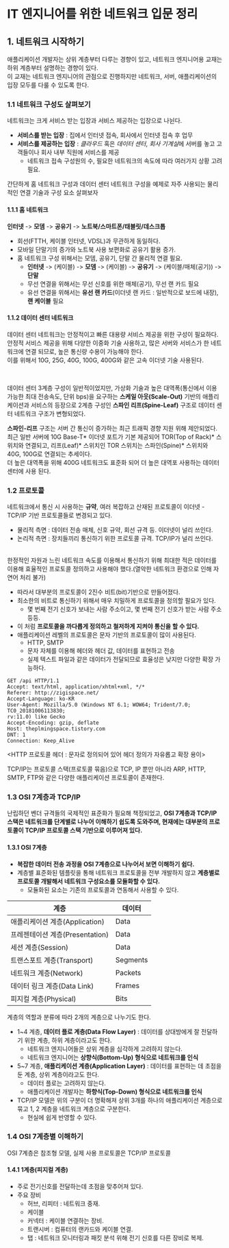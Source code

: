# IT 엔지니어를 위한 네트워크 입문 정리
## 1. 네트워크 시작하기
애플리케이션 개발자는 상위 계층부터 다루는 경향이 있고, 네트워크 엔지니어용 교재는 하위 계층부터 설명하는 경향이 있다.</br>
이 교재는 네트워크 엔지니어의 관점으로 진행하지만 네트워크, 서버, 애플리케이션의 입장 모두를 다룰 수 있도록 한다.
### 1.1 네트워크 구성도 살펴보기
네트워크는 크게 서비스 받는 입장과 서비스 제공하는 입장으로 나뉜다.
- **서비스를 받는 입장** : 집에서 인터넷 접속, 회사에서 인터넷 접속 후 업무
- **서비스를 제공하는 입장** : *클라우드* 혹은 *데이터 센터*, *회사 기계실*에 서버를 놓고 고객들이나 회사 내부 직원에 서비스를 제공
  - 네트워크 접속 구성원의 수, 필요한 네트워크의 속도에 따라 여러가지 상황 고려 필요.

간단하게 홈 네트워크 구성과 데이터 센터 네트워크 구성을 예제로 자주 사용되는 물리적인 연결 기술과 구성 요소 살펴보자

#### 1.1.1 홈 네트워크
**인터넷** -> **모뎀** -> **공유기** -> **노트북/스마트폰/태블릿/데스크톱**
- 회선(FTTH, 케이블 인터넷, VDSL)과 무관하게 동일하다.
- 모바일 단말기의 증가와 노트북 사용 보편화로 공유기 활용 증가.
- 홈 네트워크 구성 위해서는 모뎀, 공유기, 단말 간 물리적 연결 필요.
  - **인터넷** -> (케이블) -> **모뎀** -> (케이블) -> **공유기** -> (케이블/매체(공기)) -> **단말**
  - 무선 연결을 위해서는 무선 신호를 위한 매체(공기), 무선 랜 카드 필요
  - 유선 연결을 위해서는 **유선 랜 카드**(이더넷 랜 카드 : 일반적으로 보드에 내장), **랜 케이블** 필요
  
#### 1.1.2 데이터 센터 네트워크
 데이터 센터 네트워크는 안정적이고 빠른 대용량 서비스 제공을 위한 구성이 필요하다. <br>
안정적 서비스 제공을 위해 다양한 이중화 기술 사용하고, 많은 서버와 서비스가 한 네트워크에 연결 되므로, 높은 통신량 수용이 가능해야 한다. <br>
이를 위해서 10G, 25G, 40G, 100G, 400G와 같은 고속 이더넷 기술 사용된다.

<br>

 데이터 센터 3계층 구성이 일반적이었지만, 가상화 기술과 높은 대역폭(통신에서 이용 가능한 최대 전송속도, 단위 bps)을 요구하는 **스케일 아웃(Scale-Out)** 기반의 애플리케이션과 서비스의 등장으로 2계층 구성인 **스파인 리프(Spine-Leaf)** 구조로 데이터 센터 네트워크 구조가 변형되었다.
 
 **스파인-리프** 구조는 서버 간 통신이 증가하는 최근 트래픽 경향 지원 위해 제안되었다. 최근 일반 서버에 10G Base-T* 이더넷 포트가 기본 제공되어 TOR(Top of Rack)* 스위치와 연결되고, 리프(Leaf)* 스위치인 TOR 스위치는 스파인(Spine)* 스위치와 40G, 100G로 연결되는 추세이다.<br>
 더 높은 대역폭을 위해 400G 네트워크도 표준화 되어 더 높은 대역포 사용하는 데이터 센터에 사용 된다.
 
 ### 1.2 프로토콜
 네트워크에서 통신 시 사용하는 **규약**, 여러 복잡하고 산재된 프로토콜이 이더넷 - TCP/IP 기반 프로토콜들로 변경되고 있다. <br>
 - 물리적 측면 : 데이터 전송 매체, 신호 규약, 회선 규격 등. 이더넷이 널리 쓰인다.
 - 논리적 측면 : 장치들끼리 통신하기 위한 프로토콜 규격. TCP/IP가 널리 쓰인다. 
 <br>
 한정적인 자원과 느린 네트워크 속도를 이용해서 통신하기 위해 최대한 적은 데이터를 이용해 효율적인 프로토콜 정의하고 사용해야 했다.(열악한 네트워크 환경으로 인해 자연어 처리 불가)
 
 - 따라서 대부분의 프로토콜이 2진수 비트(bit)기반으로 만들어졌다.
 - 최소한의 비트로 통신하기 위해서 매우 치밀하게 프로토콜을 정의할 필요가 있다.
    - 몇 번째 전기 신호가 보내는 사람 주소이고, 몇 번째 전기 신호가 받는 사람 주소 등등.
 - 이 처럼 **프로토콜을 까다롭게 정의하고 철저하게 지켜야 통신을 할 수 있다.**
 - 애플리케이션 레벨의 프로토콜은 문자 기반의 프로토콜이 많이 사용된다.
    - HTTP, SMTP 
    - 문자 자체를 이용해 헤더와 헤더 값, 데이터를 표현하고 전송
    - 실제 텍스트 파일과 같은 데이터가 전달되므로 효율성은 낮지만 다양한 확장 가능하다.
```
GET /api HTTP/1.1
Accept: text/html, application/xhtml+xml, */*
Referer: http://zigispace.net/
Accept-Language: ko-KR
User-Agent: Mozilla/5.0 (Windows NT 6.1; WOW64; Trident/7.0; TC0_20181006113830;
rv:11.0) like Gecko
Accept-Encoding: gzip, deflate
Host: theplmingspace.tistory.com
DNT: 1
Connection: Keep_Alive
```
<HTTP 프로토콜 헤더 : 문자로 정의되어 있어 헤더 정의가 자유롭고 확장 용이>

TCP/IP는 프로토콜 스택(프로토콜 묶음)으로 TCP, IP 뿐만 아니라 ARP, HTTP, SMTP, FTP와 같은 다양한 애플리케이션 프로토콜이 존재한다.

### 1.3 OSI 7계층과 TCP/IP
난립하던 벤더 규격들의 국제적인 표준화가 필요해 책정되었고, **OSI 7계층과 TCP/IP 스택은 네트워크를 단계별로 나누어 이해하기 쉽도록 도와주며, 현재에는 대부분의 프로토콜이 TCP/IP 프로토콜 스택 기반으로 이루어져 있다.**

#### 1.3.1 OSI 7계층
- **복잡한 데이터 전송 과정을 OSI 7계층으로 나누어서 보면 이해하기 쉽다.**
- 계층별 표준화된 템플릿을 통해 네트워크 프로토콜을 전부 개발하지 않고 **계층별로 프로토콜 개발해서 네트워크 구성요소를 모듈화할 수 있다.**
  - 모듈화된 요소는 기존의 프로토콜과 연동해서 사용할 수 있다.
 
|계층|데이터|
|---|---|
|애플리케이션 계층(Application)|Data|
|프레젠테이션 계층(Presentation)|Data|
|세션 계층(Session)|Data|
|트랜스포트 계층(Transport)|Segments|
|네트워크 계층(Network)|Packets|
|데이터 링크 계층(Data Link)|Frames|
|피지컬 계층(Physical)|Bits|

계층의 역할과 분류에 따라 2개의 계층으로 나누기도 한다.
- 1~4 계층, **데이터 플로 계층(Data Flow Layer)** : 데이터를 상대방에게 잘 전달하기 위한 계층, 하위 계층이라고도 한다.
  - 네트워크 엔지니어들은 상위 계층을 심각하게 고려하지 않는다. 
  - 네트워크 엔지니어는 **상향식(Bottom-Up) 형식으로 네트워크를 인식**  
- 5~7 계층, **애플리케이션 계층(Application Layer)** : 데이터를 표현하는 데 초점을 둔 계층, 상위 계층이라고도 한다.
  - 데이터 플로는 고려하지 않는다. 
  - 애플리케이션 개발자는 **하향식(Top-Down) 형식으로 네트워크를 인식**
- TCP/IP 모델은 위의 구분이 더 명확해져 상위 3개를 하나의 애플리케이션 계층으로 묶고 1, 2 계층을 네트워크 계층으로 구분한다.
  - 현실에 쉽게 반영할 수 있다.
  
 ### 1.4 OSI 7계층별 이해하기
 OSI 7계층은 참조형 모델, 실제 사용 프로토콜은 TCP/IP 프로토콜
 
 #### 1.4.1 1계층(피지컬 계층)
 - 주로 전기신호를 전달하는데 초점을 맞추어져 있다.
 - 주요 장비
    - 허브, 리피터 : 네트워크 중재.
    - 케이블 
    - 커넥터 : 케이블 연결하는 장비.
    - 트랜시버 : 컴퓨터의 랜카드와 케이블 연결.
    - 탭 : 네트워크 모니터링과 패킷 분석 위해 전기 신호를 다른 장비로 복제.




 
 
 
 
